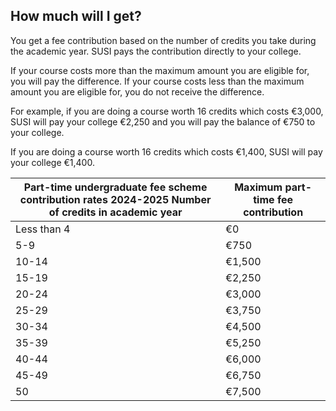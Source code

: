 ##  How much will I get?

You get a fee contribution based on the number of credits you take during the
academic year. SUSI pays the contribution directly to your college.

If your course costs more than the maximum amount you are eligible for, you
will pay the difference. If your course costs less than the maximum amount you
are eligible for, you do not receive the difference.

For example, if you are doing a course worth 16 credits which costs €3,000,
SUSI will pay your college €2,250 and you will pay the balance of €750 to your
college.

If you are doing a course worth 16 credits which costs €1,400, SUSI will pay
your college €1,400.

**Part-time undergraduate fee scheme contribution rates 2024-2025** **Number of credits in academic year** |  **Maximum part-time fee contribution**  
---|---  
Less than 4  |  €0   
5-9  |  €750   
10-14  |  €1,500   
15-19  |  €2,250   
20-24  |  €3,000   
25-29  |  €3,750   
30-34  |  €4,500   
35-39  |  €5,250   
40-44  |  €6,000   
45-49  |  €6,750   
50  |  €7,500   
  